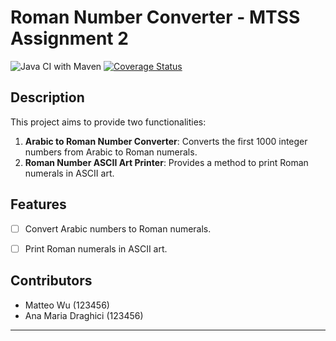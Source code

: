 # Roman Number Converter  - MTSS Assignment 2


![Java CI with Maven](https://github.com/MatteoUnipd/MTSS2/workflows/Java%20CI%20with%20Maven/badge.svg)
[![Coverage Status](https://coveralls.io/repos/github/MatteoUnipd/MTSS2/badge.svg?branch=main)](https://coveralls.io/github/MatteoUnipd/MTSS2?branch=main)


## Description

This project aims to provide two functionalities:


1. **Arabic to Roman Number Converter**: Converts the first 1000 integer numbers from Arabic to Roman numerals.
2. **Roman Number ASCII Art Printer**: Provides a method to print Roman numerals in ASCII art.

## Features

- [ ] Convert Arabic numbers to Roman numerals.

- [ ] Print Roman numerals in ASCII art.

## Contributors

  - Matteo Wu (123456)
  - Ana Maria Draghici (123456)

---